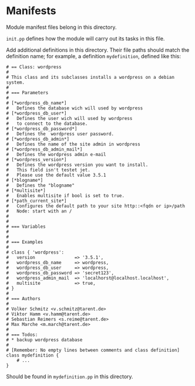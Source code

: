 Manifests
=========

Module manifest files belong in this directory.

`init.pp` defines how the module will carry out its tasks in this file.

Add additional definitions in this directory. Their file paths should match the
definition name; for example, a definition `mydefinition`, defined like this:

    # == Class: wordpress
    #
    # This class and its subclasses installs a wordpress on a debian system.
    #
    # === Parameters
    #
    # [*wordpress_db_name*]
    #   Defines the database wich will used by wordpress
    # [*wordpress_db_user*]
    #   Defines the user wich will used by wordpress
    #   to connect to the database.
    # [*wordpress_db_password*]
    #   Defines the  wordpress user password.
    # [*wordpress_db_admin*]
    #   Defines the name of the site admin in wordpress
    # [*wordpress_db_admin_mail*]
    #   Defines the wordpress admin e-mail
    # [*wordpress_version*]
    #   Defines the wordpress version you want to install.
    #   This field isn't testet jet.
    #   Please use the default value 3.5.1
    # [*blogname*]
    #   Defines the "blogname"
    # [*multisite*]
    #   Enables multisite if bool is set to true.
    # [*path_current_site*]
    #   Configures the default path to your site http::<fqdn or ip>/path
    #   Node: start with an /
    #
    #
    # === Variables
    #
    #
    # === Examples
    #
    # class { 'wordpress':
    #   version               => '3.5.1',
    #   wordpress_db_name     => wordpress,
    #   wordpress_db_user     => wordpress,
    #   wordpress_db_password => 'secret123',
    #   wordpress_admin_mail  => 'localhorst@localhost.localhost',
    #   multisite             => true,
    # }
    #
    # === Authors
    #
    # Volker Schmitz <v.schmitz@tarent.de>
    # Viktor Hamm <v.hamm@tarent.de>
    # Sebastian Reimers <s.reime@tarent.de>
    # Max Marche <m.march@tarent.de>
    #
    # === Todos:
    # * backup wordpress database
    #
    # [Remember: No empty lines between comments and class definition]
    class mydefinition {
        # ...
    }

Should be found in `mydefinition.pp` in this directory.
